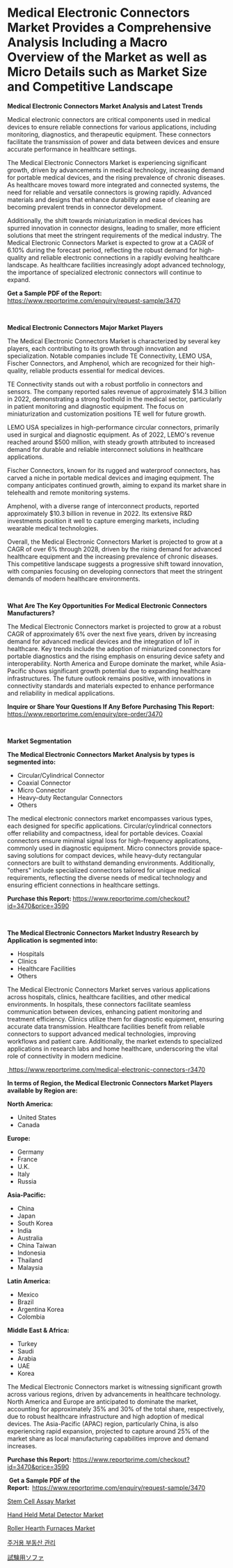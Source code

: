 <p><h1>Medical Electronic Connectors Market Provides a Comprehensive Analysis Including a Macro Overview of the Market as well as Micro Details such as Market Size and Competitive Landscape</h1></p><p><strong>Medical Electronic Connectors Market Analysis and Latest Trends</strong></p>
<p><p>Medical electronic connectors are critical components used in medical devices to ensure reliable connections for various applications, including monitoring, diagnostics, and therapeutic equipment. These connectors facilitate the transmission of power and data between devices and ensure accurate performance in healthcare settings.</p><p>The Medical Electronic Connectors Market is experiencing significant growth, driven by advancements in medical technology, increasing demand for portable medical devices, and the rising prevalence of chronic diseases. As healthcare moves toward more integrated and connected systems, the need for reliable and versatile connectors is growing rapidly. Advanced materials and designs that enhance durability and ease of cleaning are becoming prevalent trends in connector development.</p><p>Additionally, the shift towards miniaturization in medical devices has spurred innovation in connector designs, leading to smaller, more efficient solutions that meet the stringent requirements of the medical industry. The Medical Electronic Connectors Market is expected to grow at a CAGR of 6.10% during the forecast period, reflecting the robust demand for high-quality and reliable electronic connections in a rapidly evolving healthcare landscape. As healthcare facilities increasingly adopt advanced technology, the importance of specialized electronic connectors will continue to expand.</p></p>
<p><strong>Get a Sample PDF of the Report:&nbsp;</strong> <a href="https://www.reportprime.com/enquiry/request-sample/3470">https://www.reportprime.com/enquiry/request-sample/3470</a></p>
<p>&nbsp;</p>
<p><strong>Medical Electronic Connectors Major Market Players</strong></p>
<p><p>The Medical Electronic Connectors Market is characterized by several key players, each contributing to its growth through innovation and specialization. Notable companies include TE Connectivity, LEMO USA, Fischer Connectors, and Amphenol, which are recognized for their high-quality, reliable products essential for medical devices.</p><p>TE Connectivity stands out with a robust portfolio in connectors and sensors. The company reported sales revenue of approximately $14.3 billion in 2022, demonstrating a strong foothold in the medical sector, particularly in patient monitoring and diagnostic equipment. The focus on miniaturization and customization positions TE well for future growth.</p><p>LEMO USA specializes in high-performance circular connectors, primarily used in surgical and diagnostic equipment. As of 2022, LEMO's revenue reached around $500 million, with steady growth attributed to increased demand for durable and reliable interconnect solutions in healthcare applications.</p><p>Fischer Connectors, known for its rugged and waterproof connectors, has carved a niche in portable medical devices and imaging equipment. The company anticipates continued growth, aiming to expand its market share in telehealth and remote monitoring systems.</p><p>Amphenol, with a diverse range of interconnect products, reported approximately $10.3 billion in revenue in 2022. Its extensive R&D investments position it well to capture emerging markets, including wearable medical technologies.</p><p>Overall, the Medical Electronic Connectors Market is projected to grow at a CAGR of over 6% through 2028, driven by the rising demand for advanced healthcare equipment and the increasing prevalence of chronic diseases. This competitive landscape suggests a progressive shift toward innovation, with companies focusing on developing connectors that meet the stringent demands of modern healthcare environments.</p></p>
<p>&nbsp;</p>
<p><strong>What Are The Key Opportunities For Medical Electronic Connectors Manufacturers?</strong></p>
<p><p>The Medical Electronic Connectors market is projected to grow at a robust CAGR of approximately 6% over the next five years, driven by increasing demand for advanced medical devices and the integration of IoT in healthcare. Key trends include the adoption of miniaturized connectors for portable diagnostics and the rising emphasis on ensuring device safety and interoperability. North America and Europe dominate the market, while Asia-Pacific shows significant growth potential due to expanding healthcare infrastructures. The future outlook remains positive, with innovations in connectivity standards and materials expected to enhance performance and reliability in medical applications.</p></p>
<p><strong>Inquire or Share Your Questions If Any Before Purchasing This Report:</strong> <a href="https://www.reportprime.com/enquiry/pre-order/3470">https://www.reportprime.com/enquiry/pre-order/3470</a></p>
<p>&nbsp;</p>
<p><strong>Market Segmentation</strong></p>
<p><strong>The Medical Electronic Connectors Market Analysis by types is segmented into:</strong></p>
<p><ul><li>Circular/Cylindrical Connector</li><li>Coaxial Connector</li><li>Micro Connector</li><li>Heavy-duty Rectangular Connectors</li><li>Others</li></ul></p>
<p><p>The medical electronic connectors market encompasses various types, each designed for specific applications. Circular/cylindrical connectors offer reliability and compactness, ideal for portable devices. Coaxial connectors ensure minimal signal loss for high-frequency applications, commonly used in diagnostic equipment. Micro connectors provide space-saving solutions for compact devices, while heavy-duty rectangular connectors are built to withstand demanding environments. Additionally, "others" include specialized connectors tailored for unique medical requirements, reflecting the diverse needs of medical technology and ensuring efficient connections in healthcare settings.</p></p>
<p><strong>Purchase this Report:&nbsp;</strong><a href="https://www.reportprime.com/checkout?id=3470&price=3590">https://www.reportprime.com/checkout?id=3470&price=3590</a></p>
<p>&nbsp;</p>
<p><strong>The Medical Electronic Connectors Market Industry Research by Application is segmented into:</strong></p>
<p><ul><li>Hospitals</li><li>Clinics</li><li>Healthcare Facilities</li><li>Others</li></ul></p>
<p><p>The Medical Electronic Connectors Market serves various applications across hospitals, clinics, healthcare facilities, and other medical environments. In hospitals, these connectors facilitate seamless communication between devices, enhancing patient monitoring and treatment efficiency. Clinics utilize them for diagnostic equipment, ensuring accurate data transmission. Healthcare facilities benefit from reliable connectors to support advanced medical technologies, improving workflows and patient care. Additionally, the market extends to specialized applications in research labs and home healthcare, underscoring the vital role of connectivity in modern medicine.</p></p>
<p><a href="https://www.reportprime.com/medical-electronic-connectors-r3470">&nbsp;https://www.reportprime.com/medical-electronic-connectors-r3470</a></p>
<p><strong>In terms of Region, the Medical Electronic Connectors Market Players available by Region are:</strong></p>
<p>
    <p> <strong> North America: </strong>
        <ul>
            <li>United States</li>
            <li>Canada</li>
        </ul>
        </p> 
    <p> <strong> Europe: </strong>
        <ul>
            <li>Germany</li>
            <li>France</li>
            <li>U.K.</li>
            <li>Italy</li>
            <li>Russia</li>
        </ul>
        </p> 
    <p> <strong> Asia-Pacific: </strong>
        <ul>
            <li>China</li>
            <li>Japan</li>
            <li>South Korea</li>
            <li>India</li>
            <li>Australia</li>
            <li>China Taiwan</li>
            <li>Indonesia</li>
            <li>Thailand</li>
            <li>Malaysia</li>
        </ul>
        </p> 
    <p> <strong> Latin America: </strong>
        <ul>
            <li>Mexico</li>
            <li>Brazil</li>
            <li>Argentina Korea</li>
            <li>Colombia</li>
        </ul>
        </p> 
    <p> <strong> Middle East & Africa: </strong>
        <ul>
            <li>Turkey</li>
            <li>Saudi</li>
            <li>Arabia</li>
            <li>UAE</li>
            <li>Korea</li>
        </ul>
    </p>
    </p>
<p><p>The Medical Electronic Connectors market is witnessing significant growth across various regions, driven by advancements in healthcare technology. North America and Europe are anticipated to dominate the market, accounting for approximately 35% and 30% of the total share, respectively, due to robust healthcare infrastructure and high adoption of medical devices. The Asia-Pacific (APAC) region, particularly China, is also experiencing rapid expansion, projected to capture around 25% of the market share as local manufacturing capabilities improve and demand increases.</p></p>
<p><strong>Purchase this Report: </strong><a href="https://www.reportprime.com/checkout?id=3470&price=3590">https://www.reportprime.com/checkout?id=3470&price=3590</a></p>
<p>&nbsp;<strong>Get a Sample PDF of the Report:&nbsp;&nbsp;</strong><a href="https://www.reportprime.com/enquiry/request-sample/3470">https://www.reportprime.com/enquiry/request-sample/3470</a></p>
<p><strong></strong></p>
<p><p><a href="https://www.linkedin.com/pulse/emerging-stem-cell-assay-market-opportunities-analysis-investors-tunze?trackingId=rfWO%2BB9aQqa5w8lAR%2BXp0g%3D%3D">Stem Cell Assay Market</a></p><p><a href="https://medium.com/@shirleygreene26/hand-held-metal-detector-market-revolution-2024-2031-market-trends-shaping-the-next-decade-69ec1f6f6416">Hand Held Metal Detector Market</a></p><p><a href="https://www.linkedin.com/pulse/roller-hearth-furnaces-market-size-share-analysis-growth-0iq6c?trackingId=CxtGdq82StKh%2FybKOJ%2F0Hg%3D%3D">Roller Hearth Furnaces Market</a></p><p><a href="https://medium.com/@aishahocikgt/2024%EB%85%84%EB%B6%80%ED%84%B0-2031%EB%85%84%EA%B9%8C%EC%A7%80%EC%9D%98-%EA%B8%80%EB%A1%9C%EB%B2%8C-%EC%A3%BC%EA%B1%B0-%EB%B6%80%EB%8F%99%EC%82%B0-%EA%B4%80%EB%A6%AC-%EC%8B%9C%EC%9E%A5-%EB%B6%80%EB%AC%B8%EC%97%90%EC%84%9C%EC%9D%98-%EC%8B%9C%EC%9E%A5-%EB%8F%99%ED%96%A5-%EB%B0%8F-%EB%AF%B8%EB%9E%98-%EC%A0%84%EB%A7%9D-ef62003c102b">주거용 부동산 관리</a></p><p><a href="https://medium.com/@samleite85/%E3%82%B0%E3%83%AD%E3%83%BC%E3%83%90%E3%83%AB%E8%A9%A6%E9%A8%93%E7%94%A8%E3%82%AB%E3%82%A6%E3%83%81%E5%B8%82%E5%A0%B4%E3%81%AE%E3%83%88%E3%83%AC%E3%83%B3%E3%83%89%E3%81%AB%E9%96%A2%E3%81%99%E3%82%8B%E6%88%A6%E7%95%A5%E7%9A%84%E3%82%A4%E3%83%B3%E3%82%B5%E3%82%A4%E3%83%88-2024%E5%B9%B4-2031%E5%B9%B4-188%E3%83%9A%E3%83%BC%E3%82%B8%E3%81%AB%E3%82%8F%E3%81%9F%E3%81%A3%E3%81%A6%E6%8E%B2%E8%BC%89-e0f0b288e2bb">試験用ソファ</a></p></p>